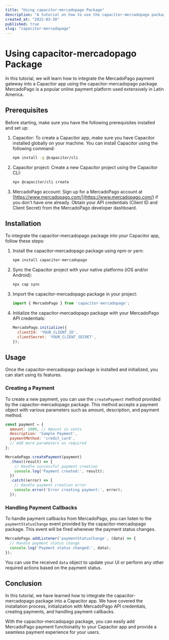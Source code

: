 ```yaml
---
title: "Using capacitor-mercadopago Package"
description: "A tutorial on how to use the capacitor-mercadopago package for integrating MercadoPago payment gateway into your Capacitor app."
created_at: "2022-03-30"
published: true
slug: "capacitor-mercadopago"
---
```


# Using capacitor-mercadopago Package

In this tutorial, we will learn how to integrate the MercadoPago payment gateway into a Capacitor app using the capacitor-mercadopago package. MercadoPago is a popular online payment platform used extensively in Latin America.

## Prerequisites

Before starting, make sure you have the following prerequisites installed and set up:

1. Capacitor: To create a Capacitor app, make sure you have Capacitor installed globally on your machine. You can install Capacitor using the following command:

   ```bash
   npm install -g @capacitor/cli
   ```

2. Capacitor project: Create a new Capacitor project using the Capacitor CLI:

   ```bash
   npx @capacitor/cli create
   ```

3. MercadoPago account: Sign up for a MercadoPago account at [https://www.mercadopago.com/](https://www.mercadopago.com/) if you don't have one already. Obtain your API credentials (Client ID and Client Secret) from the MercadoPago developer dashboard.

## Installation

To integrate the capacitor-mercadopago package into your Capacitor app, follow these steps:

1. Install the capacitor-mercadopago package using npm or yarn:

   ```bash
   npm install capacitor-mercadopago
   ```

2. Sync the Capacitor project with your native platforms (iOS and/or Android):

   ```bash
   npx cap sync
   ```

3. Import the capacitor-mercadopago package in your project:

   ```javascript
   import { MercadoPago } from 'capacitor-mercadopago';
   ```

4. Initialize the capacitor-mercadopago package with your MercadoPago API credentials:

   ```javascript
   MercadoPago.initialize({
     clientId: 'YOUR_CLIENT_ID',
     clientSecret: 'YOUR_CLIENT_SECRET',
   });
   ```

## Usage

Once the capacitor-mercadopago package is installed and initialized, you can start using its features.

### Creating a Payment

To create a new payment, you can use the `createPayment` method provided by the capacitor-mercadopago package. This method accepts a payment object with various parameters such as amount, description, and payment method.

```javascript
const payment = {
  amount: 1000, // Amount in cents
  description: 'Sample Payment',
  paymentMethod: 'credit_card',
  // Add more parameters as required
};

MercadoPago.createPayment(payment)
  .then((result) => {
    // Handle successful payment creation
    console.log('Payment created:', result);
  })
  .catch((error) => {
    // Handle payment creation error
    console.error('Error creating payment:', error);
  });
```

### Handling Payment Callbacks

To handle payment callbacks from MercadoPago, you can listen to the `paymentStatusChange` event provided by the capacitor-mercadopago package. This event will be fired whenever the payment status changes.

```javascript
MercadoPago.addListener('paymentStatusChange', (data) => {
  // Handle payment status change
  console.log('Payment status changed:', data);
});
```

You can use the received `data` object to update your UI or perform any other required actions based on the payment status.

## Conclusion

In this tutorial, we have learned how to integrate the capacitor-mercadopago package into a Capacitor app. We have covered the installation process, initialization with MercadoPago API credentials, creating payments, and handling payment callbacks.

With the capacitor-mercadopago package, you can easily add MercadoPago payment functionality to your Capacitor app and provide a seamless payment experience for your users.